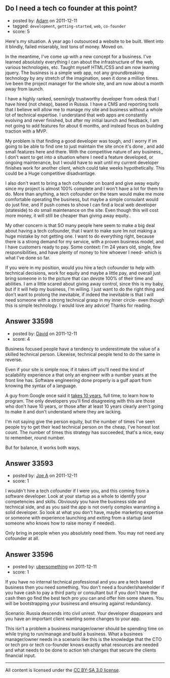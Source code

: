 ## Do I need a tech co founder at this point?

- posted by: [Adam](https://stackexchange.com/users/-1/14966-adam) on 2011-12-11
- tagged: `development`, `getting-started`, `web`, `co-founder`
- score: 5

Here's my situation. A year ago I outsourced a website to be built. Went into it blindly, failed miserably, lost tons of money. Moved on.

In the meantime, I've come up with a new concept for a business. I've learned absolutely everything I can about the infrastructure of the web, various technologies, etc. Taught myself HTML/CSS and am now learning jquery. The business is a simple web app, not any groundbreaking technology by any stretch of the imagination, seen it done a million times. Ive been the project manager for the whole site, and am now about a month away from launch.

I have a highly ranked, seemingly trustworthy developer from odesk that I have hired (not cheap), based in Russia. I have a CMS and reporting tools that I believe will allow me to manage my site and business without a whole lot of technical expertise. I understand that web apps are constantly evolving and never finished, but after my initial launch and feedback, I am not going to add features for about 6 months, and instead focus on building traction with a MVP.

My problem is that finding a good developer was tough, and I worry if im going to be able to find one to just maintain the site once it's done , and add small features here and there. With the competitive nature of any business,, I don't want to get into a situation where I need a feature developed, or ongoing maintenance, but I would have to wait until my current developer finishes work for another client, which could take weeks hypothetically. This could be a Huge competitive disadvantage.

I also don't want to bring a tech cofounder on board and give away equity since my project is almost 100% complete and I won't have a lot for them to do. More than anything, a tech cofounder on the team would make me more comfortable operating the business, but maybe a simple consulant would do just fine, and If push comes to shove I can find a local web developer (stateside) to do small maintenance on the site. Even though this will cost more money, it will still be cheaper than giving away equity..

My other concern is that SO many people here seem to make a big deal about having a tech cofounder, that I want to make sure Im not making a huge mistake by not getting one. I want to do everything right, because there is a strong demand for my service, with a proven business model, and I have customers ready to pay. Some context: I'm 24 years old, single, few responsibilities, and have plenty of money to hire whoever I need- which is what I've done so far.

If you were in my position, would you hire a tech cofounder to help with technical decisions, work for equity and maybe a little pay, and overall just bring someone in to the picture that can devote 100% of their time and abilities. I am a little scared about giving away control, since this is my baby, but if it will help my business, I'm willing. I just want to do the right thing and don't want to prolong the inevitable, if indeed the inevitable is that I will need someone with a strong technical grasp in my inner circle- even though this is simple technology. I would love any advice! Thanks for reading.


## Answer 33598

- posted by: [David](https://stackexchange.com/users/-1/5460-david) on 2011-12-11
- score: 4

<p>Business focused people have a tendency to underestimate the value of a skilled technical person. Likewise, technical people tend to do the same in reverse.</p>

<p>Even if your site is simple now, if it takes off you'll need the kind of scalability experience a that only an engineer with a number years at the front line has. Software engineering done properly is a gulf apart from knowing the syntax of a language.</p>

<p>A guy from Google once said it <a href="http://norvig.com/21-days.html" rel="nofollow">takes 10 years</a>, full time, to learn how to program. The only developers you'll find disagreeing with this are those who don't have 10 years, or those after at least 10 years clearly aren't going to make it and don't understand where they are lacking.</p>

<p>I'm not saying give the person equity, but the number of times I've seen people try to get their lead technical person on the cheap, I've honest lost count. The number of times this strategy has succeeded, that's a nice, easy to remember, round number.</p>

<p>But for balance, it works both ways.</p>



## Answer 33593

- posted by: [Joe A](https://stackexchange.com/users/-1/60-joe-a) on 2011-12-11
- score: 1

I wouldn't hire a tech cofounder if I were you, and this coming from a software developer. Look at your startup as a whole to identify your competencies and skills. Obviously you have the business side and technical side, and as you said the app is not overly complex warranting a solid developer. So look at what you don't have, maybe marketing expertise or someone with experience launching and exiting from a startup (and someone who knows how to raise money if needed). 

Only bring in people when you absolutely need them. You may not need any cofounder at all.


## Answer 33596

- posted by: [ubersomething](https://stackexchange.com/users/-1/14969-ubersomething) on 2011-12-11
- score: 1

If you have no internal technical professional and you are a tech based business then you need something. You don't need a founder/shareholder if you have cash to pay a third party or consultant but if you don't have the cash then go find the best tech pro you can and offer him  some shares. You will be bootstrapping your business and ensuring against redundancy.

Scenario: Russia descends into civil unrest. Your developer disappears and you have an important client wanting some changes to your app. 

This isn't a problem a business manager/owner should be spending time on while trying to run/manage and build a business. What a businees manager/owner needs in a scenario like this is the knowledge that the CTO or tech pro or tech co-founder knows exactly what resources are needed and what needs to be done to action teh changes that secure the clients financial input. 



---

All content is licensed under the [CC BY-SA 3.0 license](https://creativecommons.org/licenses/by-sa/3.0/).

